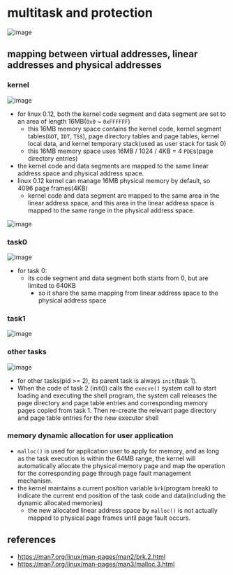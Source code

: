 # multitask and protection
![image](https://github.com/lolyu/aoi/assets/35479537/fe5e6dcf-13aa-4388-bc55-0344dec5e753)

## mapping between virtual addresses, linear addresses and physical addresses

### kernel
![image](https://github.com/lolyu/aoi/assets/35479537/fd833aff-147d-429a-98f4-f8358b6c182f)

* for linux 0.12, both the kernel code segment and data segment are set to an area of length 16MB(`0x0` ~ `0xFFFFFF`)
    * this 16MB memory space contains the kernel code, kernel segment tables(`GDT`, `IDT`, `TSS`), page directory tables and page tables, kernel local data, and kernel temporary stack(used as user stack for task 0)
    * this 16MB memory space uses 16MB / 1024 / 4KB = 4 `PDE`s(page directory entries)
* the kernel code and data segments are mapped to the same linear address space and physical address space.
* linux 0.12 kernel can manage 16MB physical memory by default, so 4096 page frames(4KB)
    * kernel code and data segment are mapped to the same area in the linear address space, and this area in the linear address space is mapped to the same range in the physical address space.

![image](https://github.com/lolyu/aoi/assets/35479537/9b9040b2-a86f-41a2-a183-5ad740133e4e)

### task0
![image](https://github.com/lolyu/aoi/assets/35479537/fad005b0-28e4-4b1e-a9e6-74f4800c714a)

* for task 0:
    * its code segment and data segment both starts from 0, but are limited to 640KB
        * so it share the same mapping from linear address space to the physical address space


### task1
![image](https://github.com/lolyu/aoi/assets/35479537/f065b600-ed77-4e24-8cda-4d732dbd5deb)


### other tasks
![image](https://github.com/lolyu/aoi/assets/35479537/5f581e37-2021-4b64-8b2c-04415505062a)

* for other tasks(pid >= 2), its parent task is always `init`(task 1).
* When the code of task 2 (init()) calls the `execve()` system call to start loading and executing the shell program, the system call releases the page directory and page table entries and corresponding memory pages copied from task 1. Then re-create the relevant page directory and page table entries for the new executor shell


### memory dynamic allocation for user application
* `malloc()` is used for application user to apply for memory, and as long as the task execution is within the 64MB range, the kernel will automatically allocate the physical memory page and map the operation for the corresponding page through page fault management mechanism.
* the kernel maintains a current position variable `brk`(program break) to indicate the current end position of the task code and data(including the dynamic allocated memories)
    * the new allocated linear address space by `malloc()` is not actually mapped to physical page frames until page fault occurs.

## references
* https://man7.org/linux/man-pages/man2/brk.2.html
* https://man7.org/linux/man-pages/man3/malloc.3.html
